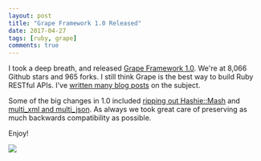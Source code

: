 ```yaml
---
layout: post
title: "Grape Framework 1.0 Released"
date: 2017-04-27
tags: [ruby, grape]
comments: true
---
```

I took a deep breath, and released [Grape Framework 1.0](https://github.com/ruby-grape/grape). We're at 8,066 Github stars and 965 forks. I still think Grape is the best way to build Ruby RESTful APIs. I've [written many blog posts](/tags/grape/) on the subject.

Some of the big changes in 1.0 included [ripping out Hashie::Mash](https://github.com/ruby-grape/grape/pull/1594) and [multi_xml and multi_json](https://github.com/ruby-grape/grape/pull/1623). As always we took great care of preserving as much backwards compatibility as possible.

Enjoy!

![](https://github.com/ruby-grape/grape/blob/master/grape.png?raw=true)

